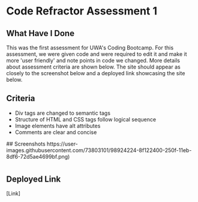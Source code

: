 # Code Refractor Assessment 1

## What Have I Done
This was the first assessment for UWA's Coding Bootcamp. For this assessment, we were 
given code and were required to edit it and make it more 'user friendly' and note
points in code we changed. More details about assessment criteria are shown below. The site should appear as closely to the screenshot below and
a deployed link showcasing the site below. 

## Criteria 
<ul>
  <li> Div tags are changed to semantic tags </li>
  <li> Structure of HTML and CSS tags follow logical sequence</li>
  <li> Image elements have alt attributes</li>
  <li> Comments are clear and concise</li>
</ul>
## Screenshots 
https://user-images.githubusercontent.com/73803101/98924224-8f122400-250f-11eb-8df6-72d5ae4699bf.png)

#

## Deployed Link
[Link]
